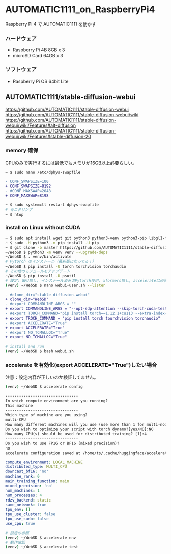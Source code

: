 # AUTOMATIC1111_on_RaspberryPi4
Raspberry Pi 4 で AUTOMATIC1111 を動かす

### ハードウェア
- Raspberry Pi 4B 8GB x 3
- microSD Card 64GB x 3
### ソフトウェア
- Raspberry Pi OS 64bit Lite

## AUTOMATIC1111/stable-diffusion-webui
https://github.com/AUTOMATIC1111/stable-diffusion-webui<br>
https://github.com/AUTOMATIC1111/stable-diffusion-webui/wiki<br>
https://github.com/AUTOMATIC1111/stable-diffusion-webui/wiki/Features#alt-diffusion<br>
https://github.com/AUTOMATIC1111/stable-diffusion-webui/wiki/Features#stable-diffusion-20

### memory 確保
CPUのみで実行するには最低でもメモリが16GB以上必要らしい。
~~~diff
~ $ sudo nano /etc/dphys-swapfile
~~~
~~~diff
- CONF_SWAPSIZE=100
+ CONF_SWAPSIZE=8192
- #CONF_MAXSWAP=2048
+ CONF_MAXSWAP=8198
~~~
~~~sh
~ $ sudo systemctl restart dphys-swapfile
# モニタリング
~ $ htop
~~~
### install on Linux without CUDA
~~~sh
~ $ sudo apt install wget git python3 python3-venv python3-pip libgl1-mesa-dev
~ $ sudo -H python3 -m pip install -U pip
~ $ git clone -b master https://github.com/AUTOMATIC1111/stable-diffusion-webui.git WebSD
~/WebSD $ python3 -m venv venv --upgrade-deps
~/WebSD $ . venv/bin/activate
# Pytorch のインストール（最新版になってる！）
~/WebSD $ pip install -U torch torchvision torchaudio
# その他のモジュールをアップデート
~/WebSD $ pip install -U psutil
# 設定: GPU無し, インストール済みのPytorch使用, xformers無し, accelerateは必要か？
(venv) ~/WebSD $ nano webui-user.sh --listen
~~~
~~~diff
- #clone_dir="stable-diffusion-webui"
+ clone_dir="WebSD"
- #export COMMANDLINE_ARGS = ""
+ export COMMANDLINE_ARGS = "--opt-sdp-attention --skip-torch-cuda-test --use-cpu all --no-half"
- #export TORCH_COMMAND="pip install torch==1.12.1+cu113 --extra-index-url https://download.pytorch.org/whl/cu113"
+ export TROCH_COMMAND = "pip install torch tourchvision torchaudio" 
- #export ACCELERATE="True"
+ export ACCELERATE="True"
- #export NO_TCMALLOC="True"
+ export NO_TCMALLOC="True"
~~~
~~~sh
# install and run
(venv) ~/WebSD $ bash webui.sh
~~~

### accelerate を有効化(export ACCELERATE="True")したい場合
注意：設定内容が正しいのか検証してません。
~~~sh
(venv) ~/WebSD $ accelerate config
~~~
~~~txt
--------------------------------
In which compute environment are you running?
This machine
--------------------------------
Which type of machine are you using?
multi-CPU
How many different machines will you use (use more than 1 for multi-node training)? [1]: 1
Do you wish to optimize your script with torch dynamo?[yes/NO]:NO
How many CPU(s) should be used for distributed training? [1]:4
--------------------------------
Do you wish to use FP16 or BF16 (mixed precision)?
no
accelerate configuration saved at /home/ts/.cache/huggingface/accelerate/default_config.yaml
~~~
~~~yaml
compute_environment: LOCAL_MACHINE
distributed_type: MULTI_CPU
downcast_bf16: 'no'
machine_rank: 0
main_training_function: main
mixed_precision: 'no'
num_machines: 1
num_processes: 4
rdzv_backend: static
same_network: true
tpu_env: []
tpu_use_cluster: false
tpu_use_sudo: false
use_cpu: true
~~~
~~~sh
# 設定の参照
(venv) ~/WebSD $ accelerate env
# 動作確認
(venv) ~/WebSD $ accelerate test
~~~
